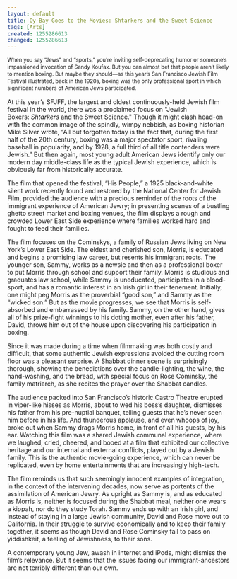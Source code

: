 ```yaml
---
layout: default
title: Oy-Bay Goes to the Movies: Shtarkers and the Sweet Science
tags: [Arts]
created: 1255286613
changed: 1255286613
---
```

<p><span class="Apple-style-span" style="font-size: 12px; line-height: 16px; ">When you say &ldquo;Jews&rdquo; and &ldquo;sports,&rdquo; you&rsquo;re inviting self-deprecating humor or someone&rsquo;s impassioned invocation of Sandy Koufax. But you can almost bet that people aren&rsquo;t likely to mention boxing. But maybe they should&mdash;as this year&rsquo;s San Francisco Jewish Film Festival illustrated, back in the 1920s, boxing was the only professional sport in which significant numbers of American Jews participated.</span></p>
<p><span class="Apple-style-span" style="font-size: 12px; line-height: 16px; ">
<p style="margin-top: 0px; margin-right: 0px; margin-bottom: 1em; margin-left: 0px; ">At this year&rsquo;s SFJFF, the largest and oldest continuously-held Jewish film festival in the world, there was a proclaimed focus on &quot;Jewish Boxers:&nbsp;<em>Shtarkers&nbsp;</em>and the Sweet Science.&quot; Though it might clash head-on with the common image of the spindly, wimpy nebbish, as boxing historian Mike Silver wrote, &ldquo;All but forgotten today is the fact that, during the first half of the 20th century, boxing was a major spectator sport, rivaling baseball in popularity, and by 1928, a full third of all title contenders were Jewish.&rdquo; But then again, most young adult American Jews identify only our modern day middle-class life as the typical Jewish experience, which is obviously far from historically accurate.</p>
<p style="margin-top: 0px; margin-right: 0px; margin-bottom: 1em; margin-left: 0px; ">The film that opened the festival, &ldquo;His People,&rdquo; a 1925 black-and-white silent work recently found and restored by the National Center for Jewish Film, provided the audience with a precious reminder of the roots of the immigrant experience of American Jewry; in presenting scenes of a bustling ghetto street market and boxing venues, the film displays a rough and crowded Lower East Side experience where families worked hard and fought to feed their families.</p>
<p style="margin-top: 0px; margin-right: 0px; margin-bottom: 1em; margin-left: 0px; ">The film focuses on the Cominskys, a family of Russian Jews living on New York&rsquo;s Lower East Side. The eldest and cherished son, Morris, is educated and begins a promising law career, but resents his immigrant roots. The younger son, Sammy, works as a newsie and then as a professional boxer to put Morris through school and support their family. Morris is studious and graduates law school, while Sammy is uneducated, participates in a blood-sport, and has a romantic interest in an Irish girl in their tenement. Initially, one might peg Morris as the proverbial &ldquo;good son,&rdquo; and Sammy as the &ldquo;wicked son.&rdquo; But as the movie progresses, we see that Morris is self-absorbed and embarrassed by his family. Sammy, on the other hand, gives all of his prize-fight winnings to his doting mother, even after his father, David, throws him out of the house upon discovering his participation in boxing.</p>
<p style="margin-top: 0px; margin-right: 0px; margin-bottom: 1em; margin-left: 0px; ">Since it was made during a time when filmmaking was both costly and difficult, that some authentic Jewish expressions avoided the cutting room floor was a pleasant surprise. A Shabbat dinner scene is surprisingly thorough, showing the benedictions over the candle-lighting, the wine, the hand-washing, and the bread, with special focus on Rose Cominsky, the family matriarch, as she recites the prayer over the Shabbat candles.</p>
<p style="margin-top: 0px; margin-right: 0px; margin-bottom: 1em; margin-left: 0px; ">The audience packed into San Francisco&rsquo;s historic Castro Theatre erupted in viper-like hisses as Morris, about to wed his boss&rsquo;s daughter, dismisses his father from his pre-nuptial banquet, telling guests that he&rsquo;s never seen him before in his life. And thunderous applause, and even whoops of joy, broke out when Sammy drags Morris home, in front of all his guests, by his ear. Watching this film was a shared Jewish communal experience, where we laughed, cried, cheered, and booed at a film that exhibited our collective heritage and our internal and external conflicts, played out by a Jewish family. This is the authentic movie-going experience, which can never be replicated, even by home entertainments that are increasingly high-tech.</p>
<p style="margin-top: 0px; margin-right: 0px; margin-bottom: 1em; margin-left: 0px; ">The film reminds us that such seemingly innocent examples of integration, in the context of the intervening decades, now serve as portents of the assimilation of American Jewry. As upright as Sammy is, and as educated as Morris is, neither is focused during the Shabbat meal, neither one wears a kippah, nor do they study Torah. Sammy ends up with an Irish girl, and instead of staying in a large Jewish community, David and Rose move out to California. In their struggle to survive economically and to keep their family together, it seems as though David and Rose Cominsky fail to pass on yiddishkeit, a feeling of Jewishness, to their sons.</p>
<p style="margin-top: 0px; margin-right: 0px; margin-bottom: 1em; margin-left: 0px; ">A contemporary young Jew, awash in internet and iPods, might dismiss the film&rsquo;s relevance. But it seems that the issues facing our immigrant-ancestors are not terribly different than our own.</p>
</span></p>